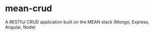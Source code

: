 mean-crud
=========

A RESTful CRUD application built on the MEAN stack (Mongo, Express, Angular, Node)
